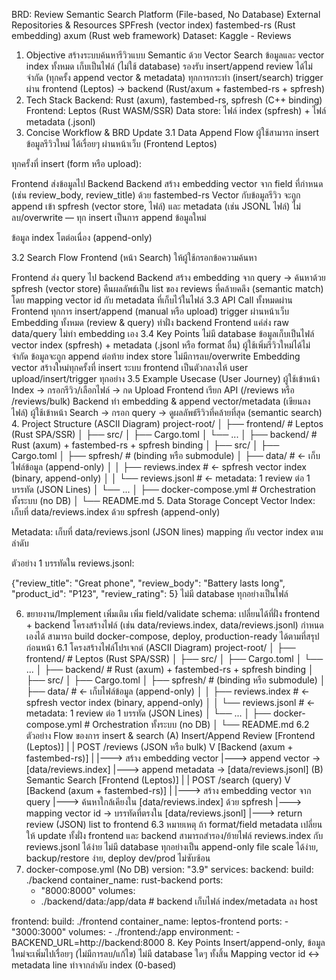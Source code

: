 BRD: Review Semantic Search Platform (File-based, No Database)
External Repositories & Resources
SPFresh (vector index)
fastembed-rs (Rust embedding)
axum (Rust web framework)
Dataset: Kaggle - Reviews
1. Objective
สร้างระบบค้นหารีวิวแบบ Semantic ด้วย Vector Search
ข้อมูลและ vector index ทั้งหมด เก็บเป็นไฟล์ (ไม่ใช้ database)
รองรับ insert/append review ได้ไม่จำกัด (ทุกครั้ง append vector & metadata)
ทุกการกระทำ (insert/search) trigger ผ่าน frontend (Leptos) → backend (Rust/axum + fastembed-rs + spfresh)
2. Tech Stack
Backend: Rust (axum), fastembed-rs, spfresh (C++ binding)
Frontend: Leptos (Rust WASM/SSR)
Data store: ไฟล์ index (spfresh) + ไฟล์ metadata (.jsonl)
3. Concise Workflow & BRD Update
3.1 Data Append Flow
ผู้ใช้สามารถ insert ข้อมูลรีวิวใหม่ ได้เรื่อยๆ ผ่านหน้าเว็บ (Frontend Leptos)

ทุกครั้งที่ insert (form หรือ upload):

Frontend ส่งข้อมูลไป Backend
Backend สร้าง embedding vector จาก field ที่กำหนด (เช่น review_body, review_title) ด้วย fastembed-rs
Vector กับข้อมูลรีวิว จะถูก append เข้า spfresh (vector store, ไฟล์) และ metadata (เช่น JSONL ไฟล์)
ไม่ลบ/overwrite — ทุก insert เป็นการ append ข้อมูลใหม่

ข้อมูล index โตต่อเนื่อง (append-only)

3.2 Search Flow
Frontend (หน้า Search) ให้ผู้ใช้กรอกข้อความค้นหา

Frontend ส่ง query ไป backend
Backend สร้าง embedding จาก query → ค้นหาด้วย spfresh (vector store)
คืนผลลัพธ์เป็น list ของ reviews ที่คล้ายคลึง (semantic match) โดย mapping vector id กับ metadata ที่เก็บไว้ในไฟล์
3.3 API Call ทั้งหมดผ่าน Frontend
ทุกการ insert/append (manual หรือ upload) trigger ผ่านหน้าเว็บ
Embedding ทั้งหมด (review & query) ทำฝั่ง backend
Frontend แค่ส่ง raw data/query ไม่ทำ embedding เอง
3.4 Key Points
ไม่มี database ข้อมูลเก็บเป็นไฟล์ vector index (spfresh) + metadata (.jsonl หรือ format อื่น)
ผู้ใช้เพิ่มรีวิวใหม่ได้ไม่จำกัด ข้อมูลจะถูก append ต่อท้าย index store
ไม่มีการลบ/overwrite
Embedding vector สร้างใหม่ทุกครั้งที่ insert
ระบบ frontend เป็นตัวกลางให้ user upload/insert/trigger ทุกอย่าง
3.5 Example Usecase (User Journey)
ผู้ใช้เข้าหน้า Index → กรอกรีวิว/เลือกไฟล์ → กด Upload
Frontend เรียก API (/reviews หรือ /reviews/bulk)
Backend ทำ embedding & append vector/metadata (เขียนลงไฟล์)
ผู้ใช้เข้าหน้า Search → กรอก query → ดูผลลัพธ์รีวิวที่คล้ายที่สุด (semantic search)
4. Project Structure (ASCII Diagram)
project-root/
│
├── frontend/                  # Leptos (Rust SPA/SSR)
│   ├── src/
│   ├── Cargo.toml
│   └── ...
│
├── backend/                   # Rust (axum) + fastembed-rs + spfresh binding
│   ├── src/
│   ├── Cargo.toml
│   ├── spfresh/               # (binding หรือ submodule)
│   ├── data/                  # ← เก็บไฟล์ข้อมูล (append-only)
│   │   ├── reviews.index      # ← spfresh vector index (binary, append-only)
│   │   └── reviews.jsonl      # ← metadata: 1 review ต่อ 1 บรรทัด (JSON Lines)
│   └── ...
│
├── docker-compose.yml         # Orchestration ทั้งระบบ (no DB)
│
└── README.md
5. Data Storage Concept
Vector Index: เก็บที่ data/reviews.index ด้วย spfresh (append-only)

Metadata: เก็บที่ data/reviews.jsonl (JSON lines) mapping กับ vector index ตามลำดับ

ตัวอย่าง 1 บรรทัดใน reviews.jsonl:

{"review_title": "Great phone", "review_body": "Battery lasts long", "product_id": "P123", "review_rating": 5}
ไม่มี database ทุกอย่างเป็นไฟล์

6. ขยายงาน/Implement เพิ่มเติม
เพิ่ม field/validate schema: เปลี่ยนได้ที่ฝั่ง frontend + backend
โครงสร้างไฟล์ (เช่น data/reviews.index, data/reviews.jsonl) กำหนดเองได้
สามารถ build docker-compose, deploy, production-ready ได้ตามที่สรุปก่อนหน้า
6.1 โครงสร้างไฟล์โปรเจกต์ (ASCII Diagram)
project-root/
│
├── frontend/                  # Leptos (Rust SPA/SSR)
│   ├── src/
│   ├── Cargo.toml
│   └── ...
│
├── backend/                   # Rust (axum) + fastembed-rs + spfresh binding
│   ├── src/
│   ├── Cargo.toml
│   ├── spfresh/               # (binding หรือ submodule)
│   ├── data/                  # ← เก็บไฟล์ข้อมูล (append-only)
│   │   ├── reviews.index      # ← spfresh vector index (binary, append-only)
│   │   └── reviews.jsonl      # ← metadata: 1 review ต่อ 1 บรรทัด (JSON Lines)
│   └── ...
│
├── docker-compose.yml         # Orchestration ทั้งระบบ (no DB)
│
└── README.md
6.2 ตัวอย่าง Flow ของการ insert & search
(A) Insert/Append Review
[Frontend (Leptos)]
    |
    |  POST /reviews (JSON หรือ bulk)
    V
[Backend (axum + fastembed-rs)]
    |
    |---> สร้าง embedding vector
    |---> append vector → [data/reviews.index]
    |---> append metadata → [data/reviews.jsonl]
(B) Semantic Search
[Frontend (Leptos)]
    |
    |  POST /search (query)
    V
[Backend (axum + fastembed-rs)]
    |
    |---> สร้าง embedding vector จาก query
    |---> ค้นหาใกล้เคียงใน [data/reviews.index] ด้วย spfresh
    |---> mapping vector id → บรรทัดที่ตรงใน [data/reviews.jsonl]
    |---> return review (JSON) list to frontend
6.3 หมายเหตุ
ถ้า format/field metadata เปลี่ยน ให้ update ทั้งฝั่ง frontend และ backend
สามารถสำรอง/ย้ายไฟล์ reviews.index กับ reviews.jsonl ได้ง่าย
ไม่มี database ทุกอย่างเป็น append-only file
scale ได้ง่าย, backup/restore ง่าย, deploy dev/prod ไม่ซับซ้อน
7. docker-compose.yml (No DB)
version: "3.9"
services:
  backend:
    build: ./backend
    container_name: rust-backend
    ports:
      - "8000:8000"
    volumes:
      - ./backend/data:/app/data   # backend เก็บไฟล์ index/metadata ลง host

  frontend:
    build: ./frontend
    container_name: leptos-frontend
    ports:
      - "3000:3000"
    volumes:
      - ./frontend:/app
    environment:
      - BACKEND_URL=http://backend:8000
8. Key Points
Insert/append-only, ข้อมูลใหม่จะเพิ่มไปเรื่อยๆ (ไม่มีการลบ/แก้ไข)
ไม่มี database ใดๆ ทั้งสิ้น
Mapping vector id <-> metadata line ทำจากลำดับ index (0-based)